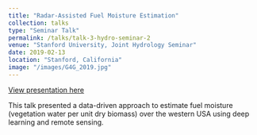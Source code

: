 ```yaml
---
title: "Radar-Assisted Fuel Moisture Estimation"
collection: talks
type: "Seminar Talk"
permalink: /talks/talk-3-hydro-seminar-2
venue: "Stanford University, Joint Hydrology Seminar"
date: 2019-02-13
location: "Stanford, California"
image: "/images/G4G_2019.jpg"
---
```

<a href="https://www.dropbox.com/s/edqp5rae7p7wfre/HydroSeminar_13Feb2019.pptx?dl=0" target="_blank">View presentation here</a>

This talk presented a data-driven approach to estimate fuel moisture (vegetation water per unit dry biomass) over the western USA using deep learning and remote sensing.
